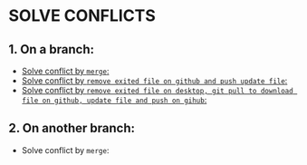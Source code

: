 # **SOLVE CONFLICTS**

## **1. On a branch:**
- [Solve conflict by `merge`:](https://drive.google.com/drive/u/0/folders/1IH9CzHeht1MDoGJ3edNux8ukYdw1YmJ6)
- [Solve conflict by `remove exited file on github and push update file`:](https://drive.google.com/drive/u/0/folders/1IH9CzHeht1MDoGJ3edNux8ukYdw1YmJ6)
- [Solve conflict by `remove exited file on desktop, git pull to download file on github, update file and push on gihub`:](https://drive.google.com/drive/u/0/folders/1IH9CzHeht1MDoGJ3edNux8ukYdw1YmJ6)

## **2. On another branch:**
- Solve conflict by `merge`: